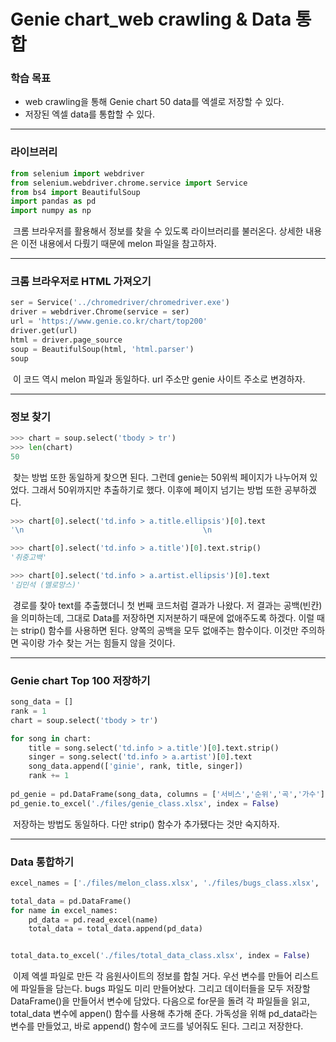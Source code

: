 # Genie chart_web crawling & Data 통합



### 학습 목표

- web crawling을 통해 Genie chart 50 data를 엑셀로 저장할 수 있다.
- 저장된 엑셀 data를 통합할 수 있다.



---



### 라이브러리

```python
from selenium import webdriver
from selenium.webdriver.chrome.service import Service
from bs4 import BeautifulSoup
import pandas as pd
import numpy as np
```

​	크롬 브라우저를 활용해서 정보를 찾을 수 있도록 라이브러리를 불러온다. 상세한 내용은 이전 내용에서 다뤘기 때문에 melon 파일을 참고하자.



---



### 크롬 브라우저로 HTML 가져오기

```python
ser = Service('../chromedriver/chromedriver.exe')
driver = webdriver.Chrome(service = ser)
url = 'https://www.genie.co.kr/chart/top200'
driver.get(url)
html = driver.page_source
soup = BeautifulSoup(html, 'html.parser')
soup
```

​	이 코드 역시 melon 파일과 동일하다. url 주소만 genie 사이트 주소로 변경하자.



---



### 정보 찾기

```python
>>> chart = soup.select('tbody > tr')
>>> len(chart)
50
```

​	찾는 방법 또한 동일하게 찾으면 된다. 그런데 genie는 50위씩 페이지가 나누어져 있었다. 그래서 50위까지만 추출하기로 했다. 이후에 페이지 넘기는 방법 또한 공부하겠다.



```python
>>> chart[0].select('td.info > a.title.ellipsis')[0].text
'\n                                        \n                                          \n                                        \n                                        \n                                        \n                                        \n                                            \n                                                취중고백'

>>> chart[0].select('td.info > a.title')[0].text.strip()
'취중고백'

>>> chart[0].select('td.info > a.artist.ellipsis')[0].text
'김민석 (멜로망스)'
```

​	경로를 찾아 text를 추출했더니 첫 번째 코드처럼 결과가 나왔다. 저 결과는 공백(빈칸)을 의미하는데, 그대로 Data를 저장하면 지저분하기 때문에 없애주도록 하겠다. 이럴 때는 strip() 함수를 사용하면 된다. 양쪽의 공백을 모두 없애주는 함수이다. 이것만 주의하면 곡이랑 가수 찾는 거는 힘들지 않을 것이다.



---



### Genie chart Top 100 저장하기

```python
song_data = []
rank = 1
chart = soup.select('tbody > tr')

for song in chart:
    title = song.select('td.info > a.title')[0].text.strip()
    singer = song.select('td.info > a.artist')[0].text
    song_data.append(['ginie', rank, title, singer])
    rank += 1
    
pd_genie = pd.DataFrame(song_data, columns = ['서비스','순위','곡','가수'])
pd_genie.to_excel('./files/genie_class.xlsx', index = False)
```

​	저장하는 방법도 동일하다. 다만 strip() 함수가 추가됐다는 것만 숙지하자.



---



### Data 통합하기

```python
excel_names = ['./files/melon_class.xlsx', './files/bugs_class.xlsx', './files/genie_class.xlsx']

total_data = pd.DataFrame()
for name in excel_names:
    pd_data = pd.read_excel(name)
    total_data = total_data.append(pd_data)


total_data.to_excel('./files/total_data_class.xlsx', index = False)
```

​	이제 엑셀 파일로 만든 각 음원사이트의 정보를 합칠 거다. 우선 변수를 만들어 리스트에 파일들을 담는다. bugs 파일도 미리 만들어놨다. 그리고 데이터들을 모두 저장할 DataFrame()을 만들어서 변수에 담았다. 다음으로 for문을 돌려 각 파일들을 읽고, total_data 변수에 appen() 함수를 사용해 추가해 준다. 가독성을 위해 pd_data라는 변수를 만들었고, 바로 append() 함수에 코드를 넣어줘도 된다. 그리고 저장한다.